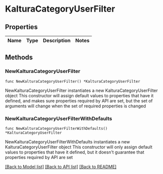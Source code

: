# KalturaCategoryUserFilter

## Properties

Name | Type | Description | Notes
------------ | ------------- | ------------- | -------------

## Methods

### NewKalturaCategoryUserFilter

`func NewKalturaCategoryUserFilter() *KalturaCategoryUserFilter`

NewKalturaCategoryUserFilter instantiates a new KalturaCategoryUserFilter object
This constructor will assign default values to properties that have it defined,
and makes sure properties required by API are set, but the set of arguments
will change when the set of required properties is changed

### NewKalturaCategoryUserFilterWithDefaults

`func NewKalturaCategoryUserFilterWithDefaults() *KalturaCategoryUserFilter`

NewKalturaCategoryUserFilterWithDefaults instantiates a new KalturaCategoryUserFilter object
This constructor will only assign default values to properties that have it defined,
but it doesn't guarantee that properties required by API are set


[[Back to Model list]](../README.md#documentation-for-models) [[Back to API list]](../README.md#documentation-for-api-endpoints) [[Back to README]](../README.md)


